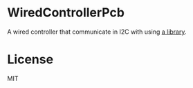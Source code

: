# WiredControllerPcb

A wired controller that communicate in I2C with using [a library](https://github.com/asukiaaa/WiredController_asukiaaa).

# License

MIT
